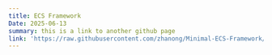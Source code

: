 ```yaml
---
title: ECS Framework
Date: 2025-06-13
summary: this is a link to another github page
link: 'https://raw.githubusercontent.com/zhanong/Minimal-ECS-Framework/refs/heads/main/README.md'
---
```

